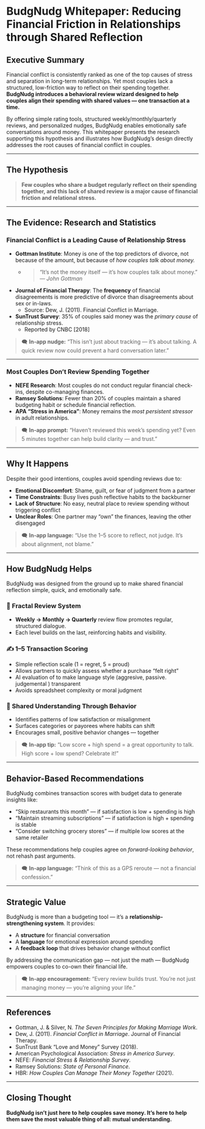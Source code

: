 # BudgNudg Whitepaper: Reducing Financial Friction in Relationships through Shared Reflection

## Executive Summary

Financial conflict is consistently ranked as one of the top causes of stress and separation in long-term relationships. Yet most couples lack a structured, low-friction way to reflect on their spending together. **BudgNudg introduces a behavioral review wizard designed to help couples align their spending with shared values — one transaction at a time.**

By offering simple rating tools, structured weekly/monthly/quarterly reviews, and personalized nudges, BudgNudg enables emotionally safe conversations around money. This whitepaper presents the research supporting this hypothesis and illustrates how BudgNudg’s design directly addresses the root causes of financial conflict in couples.

---

## The Hypothesis

> **Few couples who share a budget regularly reflect on their spending together, and this lack of shared review is a major cause of financial friction and relational stress.**

---

## The Evidence: Research and Statistics

### Financial Conflict is a Leading Cause of Relationship Stress

- **Gottman Institute**: Money is one of the top predictors of divorce, not because of the amount, but because of *how couples talk about money.*
  - > “It’s not the money itself — it’s how couples talk about money.” — *John Gottman*
- **Journal of Financial Therapy**: The **frequency** of financial disagreements is more predictive of divorce than disagreements about sex or in-laws.  
  - Source: Dew, J. (2011). Financial Conflict in Marriage.
- **SunTrust Survey**: 35% of couples said money was the *primary cause* of relationship stress.  
  - Reported by CNBC [2018]

> 🗨️ **In-app nudge:** “This isn’t just about tracking — it’s about talking. A quick review now could prevent a hard conversation later.”

---

### Most Couples Don’t Review Spending Together

- **NEFE Research**: Most couples do not conduct regular financial check-ins, despite co-managing finances.
- **Ramsey Solutions**: Fewer than 20% of couples maintain a shared budgeting habit or schedule financial reflection.
- **APA “Stress in America”**: Money remains the *most persistent stressor* in adult relationships.

> 🗨️ **In-app prompt:** “Haven’t reviewed this week’s spending yet? Even 5 minutes together can help build clarity — and trust.”

---

## Why It Happens

Despite their good intentions, couples avoid spending reviews due to:

- **Emotional Discomfort**: Shame, guilt, or fear of judgment from a partner
- **Time Constraints**: Busy lives push reflective habits to the backburner
- **Lack of Structure**: No easy, neutral place to review spending without triggering conflict
- **Unclear Roles**: One partner may “own” the finances, leaving the other disengaged

> 🗨️ **In-app language:** “Use the 1–5 score to reflect, not judge. It’s about alignment, not blame.”

---

## How BudgNudg Helps

BudgNudg was designed from the ground up to make shared financial reflection simple, quick, and emotionally safe.

### 🔁 Fractal Review System
- **Weekly → Monthly → Quarterly** review flow promotes regular, structured dialogue.
- Each level builds on the last, reinforcing habits and visibility.

### ✍️ 1–5 Transaction Scoring
- Simple reflection scale (1 = regret, 5 = proud)
- Allows partners to quickly assess whether a purchase “felt right”
- AI evaluation of to make language style (aggresive, passive. judgemental  ) transparent
- Avoids spreadsheet complexity or moral judgment

### 🤝 Shared Understanding Through Behavior
- Identifies patterns of low satisfaction or misalignment
- Surfaces categories or payorees where habits can shift
- Encourages small, positive behavior changes — together

> 🗨️ **In-app tip:** “Low score + high spend = a great opportunity to talk. High score + low spend? Celebrate it!”

---

## Behavior-Based Recommendations

BudgNudg combines transaction scores with budget data to generate insights like:

- “Skip restaurants this month” — if satisfaction is low + spending is high
- “Maintain streaming subscriptions” — if satisfaction is high + spending is stable
- “Consider switching grocery stores” — if multiple low scores at the same retailer

These recommendations help couples agree on *forward-looking behavior*, not rehash past arguments.

> 🗨️ **In-app language:** “Think of this as a GPS reroute — not a financial confession.”

---

## Strategic Value

BudgNudg is more than a budgeting tool — it’s a **relationship-strengthening system**. It provides:

- A **structure** for financial conversation
- A **language** for emotional expression around spending
- A **feedback loop** that drives behavior change without conflict

By addressing the communication gap — not just the math — BudgNudg empowers couples to co-own their financial life.

> 🗨️ **In-app encouragement:** “Every review builds trust. You’re not just managing money — you’re aligning your life.”

---

## References

- Gottman, J. & Silver, N. *The Seven Principles for Making Marriage Work*.
- Dew, J. (2011). *Financial Conflict in Marriage*. Journal of Financial Therapy.
- SunTrust Bank “Love and Money” Survey (2018).
- American Psychological Association: *Stress in America Survey*.
- NEFE: *Financial Stress & Relationship Survey*.
- Ramsey Solutions: *State of Personal Finance*.
- HBR: *How Couples Can Manage Their Money Together* (2021).

---

## Closing Thought

**BudgNudg isn’t just here to help couples save money. It’s here to help them save the most valuable thing of all: mutual understanding.**